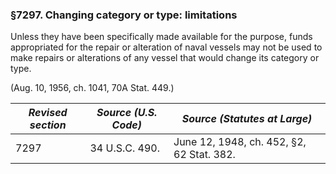 ### §7297. Changing category or type: limitations ###

Unless they have been specifically made available for the purpose, funds appropriated for the repair or alteration of naval vessels may not be used to make repairs or alterations of any vessel that would change its category or type.

(Aug. 10, 1956, ch. 1041, 70A Stat. 449.)

|*Revised section*|*Source (U.S. Code)*|      *Source (Statutes at Large)*       |
|-----------------|--------------------|-----------------------------------------|
|      7297       |   34 U.S.C. 490.   |June 12, 1948, ch. 452, §2, 62 Stat. 382.|